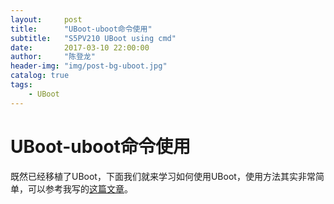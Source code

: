 ```yaml
---
layout:     post
title:      "UBoot-uboot命令使用"
subtitle:   "S5PV210 UBoot using cmd"
date:       2017-03-10 22:00:00
author:     "陈登龙"
header-img: "img/post-bg-uboot.jpg"
catalog: true
tags:
    - UBoot
---
```


# UBoot-uboot命令使用

既然已经移植了UBoot，下面我们就来学习如何使用UBoot，使用方法其实非常简单，可以参考我写的[这篇文章][1]。


  [1]: http://blog.csdn.net/qq_22075977/article/details/54347651
